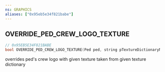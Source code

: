 ```yaml
---
ns: GRAPHICS
aliases: ["0x95eb5e34f821babe"]
---
```

## OVERRIDE_PED_CREW_LOGO_TEXTURE

```c
// 0x95EB5E34F821BABE
bool OVERRIDE_PED_CREW_LOGO_TEXTURE(Ped ped, string pTextureDictionaryName, string pTextureName);
```

overrides ped's crew logo with given texture taken from given texture dictionary

